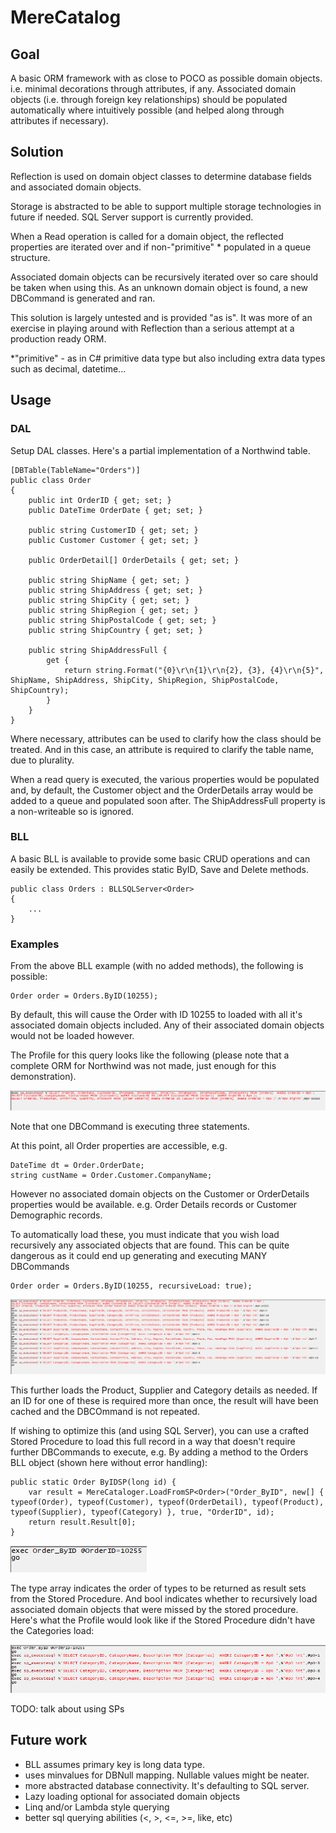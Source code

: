 # MereCatalog

## Goal

A basic ORM framework with as close to POCO as possible domain objects. i.e. minimal decorations through attributes, if any. Associated domain objects (i.e. through foreign key relationships) should be populated automatically where intuitively possible (and helped along through attributes if necessary).



## Solution

Reflection is used on domain object classes to determine database fields and associated domain objects. 

Storage is abstracted to be able to support multiple storage technologies in future if needed. SQL Server support is currently provided. 

When a Read operation is called for a domain object, the reflected properties are iterated over and if non-"primitive" * populated in a queue structure.  

Associated domain objects can be recursively iterated over so care should be taken when using this. As an unknown domain object is found, a new DBCommand is generated and ran. 

This solution is largely untested and is provided "as is". It was more of an exercise in playing around with Reflection than a serious attempt at a production ready ORM.

*"primitive" - as in C# primitive data type but also including extra data types such as decimal, datetime...


## Usage

### DAL

Setup DAL classes. Here's a partial implementation of a Northwind table.

```
[DBTable(TableName="Orders")]
public class Order
{
	public int OrderID { get; set; }
	public DateTime OrderDate { get; set; }

	public string CustomerID { get; set; }
	public Customer Customer { get; set; }

	public OrderDetail[] OrderDetails { get; set; }

	public string ShipName { get; set; }
	public string ShipAddress { get; set; }
	public string ShipCity { get; set; }
	public string ShipRegion { get; set; }
	public string ShipPostalCode { get; set; }
	public string ShipCountry { get; set; }
			
	public string ShipAddressFull { 
		get { 
			return string.Format("{0}\r\n{1}\r\n{2}, {3}, {4}\r\n{5}", ShipName, ShipAddress, ShipCity, ShipRegion, ShipPostalCode, ShipCountry); 
		} 
	}
}
```

Where necessary, attributes can be used to clarify how the class should be treated. And in this case, an attribute is required to clarify the table name, due to plurality.

When a read query is executed, the various properties would be populated and, by default, the Customer object and the OrderDetails array would be added to a queue and populated soon after.  The ShipAddressFull property is a non-writeable so is ignored.



### BLL

A basic BLL is available to provide some basic CRUD operations and can easily be extended. This provides static ByID, Save and Delete methods.  

```
public class Orders : BLLSQLServer<Order>
{
	...
}
```

### Examples

From the above BLL example (with no added methods), the following is possible:

```
Order order = Orders.ByID(10255);
```

By default, this will cause the Order with ID 10255 to loaded with all it's associated domain objects included. Any of their associated domain objects would not be loaded however.

The Profile for this query looks like the following (please note that a complete ORM for Northwind was not made, just enough for this demonstration).

[![default Load](./images/defaultLoad.PNG)](./images/defaultLoad.PNG)

Note that one DBCommand is executing three statements.

At this point, all Order properties are accessible, e.g.

```
DateTime dt = Order.OrderDate;
string custName = Order.Customer.CompanyName;
```

However no associated domain objects on the Customer or OrderDetails properties would be available. e.g. Order Details records or Customer Demographic records.

To automatically load these, you must indicate that you wish load recursively any associated objects that are found. This can be quite dangerous as it could end up generating and executing MANY DBCommands

```
Order order = Orders.ByID(10255, recursiveLoad: true);
```

[![Recursive Load](./images/RecursiveLoad.PNG)](./images/RecursiveLoad.PNG)

This further loads the Product, Supplier and Category details as needed. If an ID for one of these is required more than once, the result will have been cached and the DBCOmmand is not repeated.

If wishing to optimize this (and using SQL Server), you can use a crafted Stored Procedure to load this full record in a way that doesn't require further DBCommands to execute, e.g. By adding a method to the Orders BLL object (shown here without error handling):

```
public static Order ByIDSP(long id) {
	var result = MereCataloger.LoadFromSP<Order>("Order_ByID", new[] { typeof(Order), typeof(Customer), typeof(OrderDetail), typeof(Product), typeof(Supplier), typeof(Category) }, true, "OrderID", id);
	return result.Result[0];
}
```
[![Stored Proc Full](./images/StoredProcFull.PNG)](./images/StoredProcFull.PNG)

The type array indicates the order of types to be returned as result sets from the Stored Procedure. And bool indicates whether to recursively load associated domain objects that were missed by the stored procedure. Here's what the Profile would look like if the Stored Procedure didn't have the Categories load:

[![Stored Proc Incomplete](./images/StoredProcIncomplete.PNG)](./images/StoredProcIncomplete.PNG)


TODO: talk about using SPs


## Future work

- BLL assumes primary key is long data type.
- uses minvalues for DBNull mapping. Nullable values might be neater.
- more abstracted database connectivity. It's defaulting to SQL server.
- Lazy loading optional for associated domain objects
- Linq and/or Lambda style querying
- better sql querying abilities (<, >, <=, >=, like, etc)